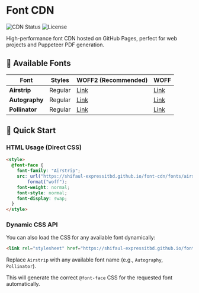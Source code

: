 # Font CDN

![CDN Status](https://img.shields.io/badge/CDN-Live-brightgreen)
![License](https://img.shields.io/badge/License-MIT-blue)

High-performance font CDN hosted on GitHub Pages, perfect for web projects and Puppeteer PDF generation.

## 🌟 Available Fonts

| Font           | Styles  | WOFF2 (Recommended)                                                           | WOFF                                                                         |
| -------------- | ------- | ----------------------------------------------------------------------------- | ---------------------------------------------------------------------------- |
| **Airstrip**   | Regular | [Link](https://shifaul-expressitbd.github.io/font-cdn/fonts/airstrip.woff2)   | [Link](https://shifaul-expressitbd.github.io/font-cdn/fonts/airstrip.woff)   |
| **Autography** | Regular | [Link](https://shifaul-expressitbd.github.io/font-cdn/fonts/autography.woff2) | [Link](https://shifaul-expressitbd.github.io/font-cdn/fonts/autography.woff) |
| **Pollinator** | Regular | [Link](https://shifaul-expressitbd.github.io/font-cdn/fonts/pollinator.woff2) | [Link](https://shifaul-expressitbd.github.io/font-cdn/fonts/pollinator.woff) |

## 🚀 Quick Start

### HTML Usage (Direct CSS)

```html
<style>
  @font-face {
    font-family: "Airstrip";
    src: url("https://shifaul-expressitbd.github.io/font-cdn/fonts/airstrip.woff2") format("woff2"), url("https://shifaul-expressitbd.github.io/font-cdn/fonts/airstrip.woff")
        format("woff");
    font-weight: normal;
    font-style: normal;
    font-display: swap;
  }
</style>
```

### Dynamic CSS API

You can also load the CSS for any available font dynamically:

```html
<link rel="stylesheet" href="https://shifaul-expressitbd.github.io/font-cdn/api.css?family=Airstrip" />
```

Replace `Airstrip` with any available font name (e.g., `Autography`, `Pollinator`).

This will generate the correct `@font-face` CSS for the requested font automatically.

